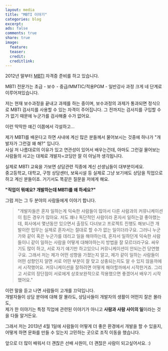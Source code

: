 ```yaml
---
layout: media
title: "MBTI 이야기"
categories: blog
excerpt:
ads: false
comments: true
share: true
image:
  feature: 
  teaser: 
  credit: 
  creditlink: 
---
```


2012년 말부터 [MBTI][MBTI] 자격증 준비를 하고 있습니다.  

MBTI 전문가는 초급 - 보수 - 중급/MMTIC/적용PGM - 일반강사 과정 크게 네 단계로 이루어져있습니다.  

저는 현재 보수과정을 끝내고 과제를 하는 중이며, 보수과정의 과제가 통과되면 정식으로 MBTI 검사지를 사용할 수 있는 자격이 주어집니다. 그 전까지는 검사지를 구입할 수가 없기 때문에 누군가를 검사해줄 수가 없어요.  

이런 딱딱한 얘긴 이쯤에서 각설하고...  


제가 MBTI를 배운다고 하면 사내에 계신 많은 분들께서 물어보시는 것중에 하나가 "개발자가 그런걸 왜 해?" 입니다.  
사실 저 나름대로의 이유가 있고 연관성이 있어서 배우는건데, 아마도 그런걸 물어보는 사람들의 사고는 대체로 개발자=코딩만 잘 이 아닐까 생각됩니다.  

실제로 MBTI 교육을 가보면 상담관련 직종에 계신 선생님들이 대부분이세요.  
중고등학교, 대학교, 구청 상담센터, 보육시설 등 실제로 그냥 보기에도 상담을 직업으로 하고 계신 분들이죠. 거기서도 똑같은 질문을 저에게 해요.  

**"직업이 뭐예요? 개발하는데 MBTI를 왜 하세요?"**   

그럼 저는 그 두 분야의 사람들에게 이야기 합니다.  

> "개발자들은 혼자 일하는게 익숙한 사람들이 많아서 다른 사람과의 커뮤니케이션이 힘든 경우가 많아요. 저도 꽤나 독단적인 사람이라 혼자서 일하는걸 좋아했는데, 회사에서 몇년동안 있으면서 출장도 다녀보고 프로젝트 진행도 해보니깐 개발이란 업무는 실제로 혼자서는 절대로 할 수가 없는 일이더라구요. 그러니 누군가와 같이 혹은 누군가를 데리고 일을 해야하는데, 혼자서 일하던게 익숙한 사람들이니 같이 일하는 사람을 어떻게 대해야하는지 방법을 잘 모르더라구요. 싸우기도 많이 하고, 서로 자기 얘기만 하고있으니 커뮤니케이션이 안되는건 당연했구요. 그래서 저는 제가 어떤 성향을 가졌는지 알고, 제가 같이 일하는 사람들이 어떤 성향인지 알면 서로 어떤 부분이 잘 맞고 상충되는지도 알 수 있지 않을까에서 시작했어요. 커뮤니케이션을 잘하려면 어떻게 해야할까에서 시작한거죠. 그리고 서로의 장단점이 서로에게 상호보완적으로 작용했으면 좋겠어서 배우기 시작했어요."  


이런 말을 듣고 나면 사람들이 고개를 끄덕입니다.  
개발자들이 상담 분야에 대해 잘 몰라도, 상담사들이 개발자의 생활이 어떤지 잘은 몰라도,  
제가 한 이야기는 특정 직업에 관련된 이야기가 아니고 **사람과 사람 사이의 일**이라는 것을 다들 알거든요.    

그래서 저는 2013년 4월 1일에 사람들이 어떻게 더 좋은 환경에서 개발을 할 수 있을지, 어떻게 하면 문화를 만들 수 있는지 고민하는 곳으로 조직 이동을 했습니다.  

앞으로 더 많이 배워서 더 괜찮은 선배 사원이, 더 괜찮은 사람이 되고싶어서요. :)   



[MBTI]: www.mbti.co.kr
